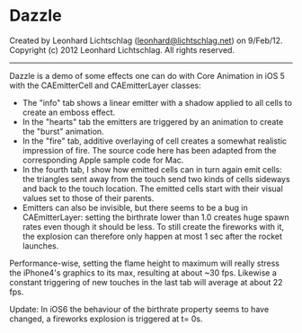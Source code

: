 Dazzle
======
Created by Leonhard Lichtschlag (leonhard@lichtschlag.net) on 9/Feb/12.  
Copyright (c) 2012 Leonhard Lichtschlag. All rights reserved.

---

Dazzle is a demo of some effects one can do with Core Animation in iOS 5 
with the CAEmitterCell and CAEmitterLayer classes:

*	The "info" tab shows a linear emitter with a shadow applied to all cells 
	to create an emboss effect.
*	In the "hearts" tab the emitters are triggered by an animation to create 
	the "burst" animation.
*	In the "fire" tab, additive overlaying of cell creates a somewhat realistic 
	impression of fire. The source code here has been adapted from the 
	corresponding Apple sample code for Mac.
*	In the fourth tab, I show how emitted cells can in turn again emit cells:
	the triangles sent away from the touch send two kinds of cells sideways 
	and back to the touch location. The emitted cells start with their 
	visual values set to those of their parents.
*	Emitters can also be invisible, but there seems to be a bug in 
	CAEmitterLayer: setting the birthrate lower than 1.0 creates huge spawn rates
	even though it should be less. To still create the fireworks with it, the 
	explosion can therefore only happen at most 1 sec after the rocket launches. 

Performance-wise, setting the flame height to maximum will really stress the 
iPhone4's graphics to its max, resulting at about ~30 fps. Likewise a constant 
triggering of new touches in the last tab will average at about 22 fps.


Update: In iOS6 the behaviour of the birthrate property seems to have changed, a 
fireworks explosion is triggered at t= 0s.

